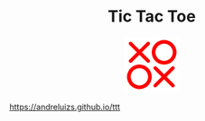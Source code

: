 <h1 style="text-align: center;"> Tic Tac Toe</h1>

<p align="center">
    <img src="/public/ttt.svg" alt="TTT Logo" style="height: 100px; width:100px;"/>
</p>

https://andreluizs.github.io/ttt
